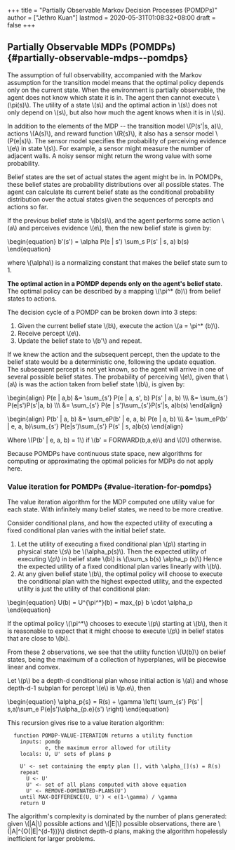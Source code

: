 +++
title = "Partially Observable Markov Decision Processes (POMDPs)"
author = ["Jethro Kuan"]
lastmod = 2020-05-31T01:08:32+08:00
draft = false
+++

## Partially Observable MDPs (POMDPs) {#partially-observable-mdps--pomdps}

The assumption of full observability, accompanied with the Markov
assumption for the transition model means that the optimal policy
depends only on the current state. When the environment is partially
observable, the agent does not know which state it is in. The agent
then cannot execute \\(\pi(s)\\). The utility of a state \\(s\\) and the optimal
action in \\(s\\) does not only depend on \\(s\\), but also how much the agent
knows when it is in \\(s\\).

In addition to the elements of the MDP -- the transition model
\\(P(s'|s, a)\\), actions \\(A(s)\\), and reward function \\(R(s)\\), it also has
a sensor model \\(P(e|s)\\). The sensor model specifies the probability of
perceiving evidence \\(e\\) in state \\(s\\). For example, a sensor might
measure the number of adjacent walls. A noisy sensor might return the
wrong value with some probability.

Belief states are the set of actual states the agent might be in. In
POMDPs, these belief states are probability distributions over all
possible states. The agent can calculate its current belief state as
the conditional probability distribution over the actual states given
the sequences of percepts and actions so far.

If the previous belief state is \\(b(s)\\), and the agent performs some
action \\(a\\) and perceives evidence \\(e\\), then the new belief state is
given by:

\begin{equation}
b'(s') = \alpha P(e | s') \sum_s P(s' | s, a) b(s)
\end{equation}

where \\(\alpha\\) is a normalizing constant that makes the belief state sum
to 1.

**The optimal action in a POMDP depends only on the agent's belief
state**. The optimal policy can be described by a mapping \\(\pi^\* (b)\\) from
belief states to actions.

The decision cycle of a POMDP can be broken down into 3 steps:

1.  Given the current belief state \\(b\\), execute the action \\(a = \pi^\* (b)\\).
2.  Receive percept \\(e\\).
3.  Update the belief state to \\(b'\\) and repeat.

If we knew the action and the subsequent percept, then the update to
the belief state would be a deterministic one, following the update
equation. The subsequent percept is not yet known, so the agent will
arrive in one of several possible belief states. The probability of
perceiving \\(e\\), given that \\(a\\) is was the action taken from belief
state \\(b\\), is given by:

\begin{align}
P(e | a,b) &= \sum\_{s'} P(e | a, s', b) P(s' | a, b) \\\\\\
&= \sum\_{s'} P(e|s')P(s'|a, b) \\\\\\
&= \sum\_{s'} P(e | s')\sum\_{s'}P(s'|s, a)b(s)
\end{align}

\begin{align}
P(b' | a, b) &= \sum_eP(b' | e, a, b) P(e | a, b) \\\\\\
&= \sum_eP(b' | e, a, b)\sum\_{s'} P(e|s')\sum\_{s'} P(s'
| s, a)b(s)
\end{align}

Where \\(P(b' | e, a, b) = 1\\) if \\(b' = FORWARD(b,a,e)\\) and \\(0\\)
otherwise.

Because POMDPs have continuous state space, new algorithms for
computing or approximating the optimal policies for MDPs do not apply here.

### Value iteration for POMDPs {#value-iteration-for-pomdps}

The value iteration algorithm for the MDP computed one utility value
for each state. With infinitely many belief states, we need to be more
creative.

Consider conditional plans, and how the expected utility of executing
a fixed conditional plan varies with the initial belief state.

1.  Let the utility of executing a fixed conditional plan \\(p\\) starting
    in physical state \\(s\\) be \\(\alpha_p(s)\\). Then the expected utility of
    executing \\(p\\) in belief state \\(b\\) is \\(\sum_s b(s) \alpha_p (s)\\) Hence the
    expected utility of a fixed conditional plan varies linearly with
    \\(b\\).
2.  At any given belief state \\(b\\), the optimal policy will choose to
    execute the conditional plan with the highest expected utility, and
    the expected utility is just the utility of that conditional plan:

\begin{equation}
U(b) = U^{\pi^\*}(b) = max\_{p} b \cdot \alpha_p
\end{equation}

If the optimal policy \\(\pi^\*\\) chooses to execute \\(p\\) starting at \\(b\\),
then it is reasonable to expect that it might choose to execute \\(p\\) in
belief states that are close to \\(b\\).

From these 2 observations, we see that the utility function \\(U(b)\\) on
belief states, being the maximum of a collection of hyperplanes, will
be piecewise linear and convex.

Let \\(p\\) be a depth-d conditional plan whose initial action is \\(a\\) and
whose depth-d-1 subplan for percept \\(e\\) is \\(p.e\\), then

\begin{equation}
\alpha_p{s} = R(s) + \gamma \left( \sum\_{s'} P(s' | s,a)\sum_e P(e|s')\alpha\_{p.e}(s') \right)
\end{equation}

This recursion gives rise to a value iteration algorithm:

```text
  function POMDP-VALUE-ITERATION returns a utility function
    inputs: pomdp
            e, the maximum error allowed for utility
    locals: U, U' sets of plans p

    U' <- set containing the empty plan [], with \alpha_[](s) = R(s)
    repeat
      U <- U'
      U' <- set of all plans computed with above equation
      U' <- REMOVE-DOMINATED-PLANS(U')
    until MAX-DIFFERENCE(U, U') < e(1-\gamma) / \gamma
    return U
```

The algorithm's complexity is dominated by the number of plans
generated: given \\(|A|\\) possible actions and \\(|E|\\) possible
observations, there are \\(|A|^{O(|E|^{d-1})}\\) distinct depth-d plans,
making the algorithm hopelessly inefficient for larger problems.
